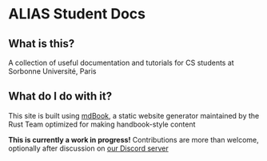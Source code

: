 # ALIAS Student Docs

## What is this?
A collection of useful documentation and tutorials for CS students at Sorbonne Université, Paris

## What do I do with it?
This site is built using [mdBook](https://rust-lang.github.io/mdBook/), a static website generator maintained by the Rust Team optimized for making handbook-style content

**This is currently a work in progress!** Contributions are more than welcome,  optionally after discussion on [our Discord server](https://discord.gg/Qq6u8Mz)
